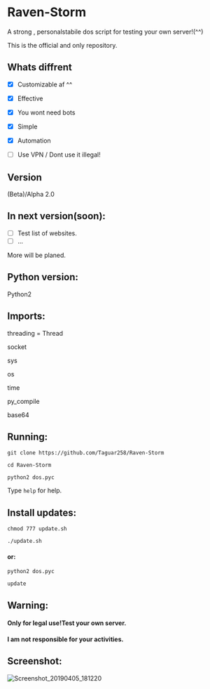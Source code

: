# Raven-Storm
A strong , personalstabile dos script for testing your own server!(^^)

This is the official and only repository.

## Whats diffrent
- [x] Customizable af ^^
- [x] Effective
- [x] You wont need bots
- [x] Simple
- [x] Automation

- [ ] Use VPN / Dont use it illegal!

## Version
(Beta)/Alpha 2.0

## In next version(soon):
- [ ] Test list of websites.
- [ ] ...

More will be planed.

## Python version:
Python2

## Imports:
threading = Thread

socket

sys

os

time

py_compile

base64

## Running:
`git clone https://github.com/Taguar258/Raven-Storm`

`cd Raven-Storm`

<!--(pip2 install -r requirements.txt) if existing.-->

`python2 dos.pyc`

Type `help` for help.

## Install updates:
`chmod 777 update.sh`

`./update.sh`

#### or:


`python2 dos.pyc`

`update`

## Warning:
#### Only for legal use!Test your own server.

#### I am not responsible for your activities.

## Screenshot:

![Screenshot_20190405_181220](https://user-images.githubusercontent.com/36562445/55641522-60c65180-57ce-11e9-8c65-084edc2bfb45.jpg)


